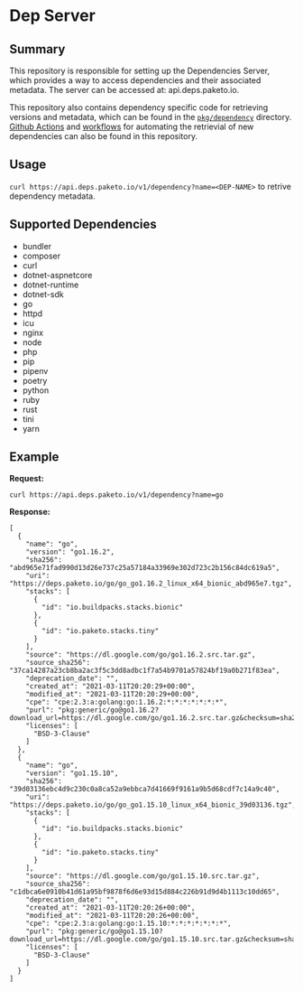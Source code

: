 # Dep Server

## Summary
This repository is responsible for setting up the Dependencies Server, which
provides a way to access dependencies and their associated metadata. The server
can be accessed at: api.deps.paketo.io.

This repository also contains dependency specific code for retrieving versions
and metadata, which can be found in the
[`pkg/dependency`](https://github.com/paketo-buildpacks/dep-server/tree/main/pkg/dependency)
directory. [Github
Actions](https://github.com/paketo-buildpacks/dep-server/tree/main/actions) and
[workflows](https://github.com/paketo-buildpacks/dep-server/tree/main/.github/workflows)
for automating the retrievial of new dependencies can also be found in this
repository.


## Usage
`curl https://api.deps.paketo.io/v1/dependency?name=<DEP-NAME>` to retrive
dependency metadata.

## Supported Dependencies
* bundler
* composer
* curl
* dotnet-aspnetcore
* dotnet-runtime
* dotnet-sdk
* go
* httpd
* icu
* nginx
* node
* php
* pip
* pipenv
* poetry
* python
* ruby
* rust
* tini
* yarn

## Example

**Request:**

`curl https://api.deps.paketo.io/v1/dependency?name=go`

**Response:**

```
[
  {
    "name": "go",
    "version": "go1.16.2",
    "sha256": "abd965e71fad990d13d26e737c25a57184a33969e302d723c2b156c84dc619a5",
    "uri": "https://deps.paketo.io/go/go_go1.16.2_linux_x64_bionic_abd965e7.tgz",
    "stacks": [
      {
        "id": "io.buildpacks.stacks.bionic"
      },
      {
        "id": "io.paketo.stacks.tiny"
      }
    ],
    "source": "https://dl.google.com/go/go1.16.2.src.tar.gz",
    "source_sha256": "37ca14287a23cb8ba2ac3f5c3dd8adbc1f7a54b9701a57824bf19a0b271f83ea",
    "deprecation_date": "",
    "created_at": "2021-03-11T20:20:29+00:00",
    "modified_at": "2021-03-11T20:20:29+00:00",
    "cpe": "cpe:2.3:a:golang:go:1.16.2:*:*:*:*:*:*:*",
    "purl": "pkg:generic/go@go1.16.2?download_url=https://dl.google.com/go/go1.16.2.src.tar.gz&checksum=sha256:abd965e71fad990d13d26e737c25a57184a33969e302d723c2b156c84dc619a5",
    "licenses": [
      "BSD-3-Clause"
    ]
  },
  {
    "name": "go",
    "version": "go1.15.10",
    "sha256": "39d03136ebc4d9c230c0a8ca52a9ebbca7d41669f9161a9b5d68cdf7c14a9c40",
    "uri": "https://deps.paketo.io/go/go_go1.15.10_linux_x64_bionic_39d03136.tgz",
    "stacks": [
      {
        "id": "io.buildpacks.stacks.bionic"
      },
      {
        "id": "io.paketo.stacks.tiny"
      }
    ],
    "source": "https://dl.google.com/go/go1.15.10.src.tar.gz",
    "source_sha256": "c1dbca6e0910b41d61a95bf9878f6d6e93d15d884c226b91d9d4b1113c10dd65",
    "deprecation_date": "",
    "created_at": "2021-03-11T20:20:26+00:00",
    "modified_at": "2021-03-11T20:20:26+00:00",
    "cpe": "cpe:2.3:a:golang:go:1.15.10:*:*:*:*:*:*:*",
    "purl": "pkg:generic/go@go1.15.10?download_url=https://dl.google.com/go/go1.15.10.src.tar.gz&checksum=sha256:abd965e71fad990d13d26e737c25a57184a33969e302d723c2b156c84dc619a5",
    "licenses": [
      "BSD-3-Clause"
    ]
  }
]
```
